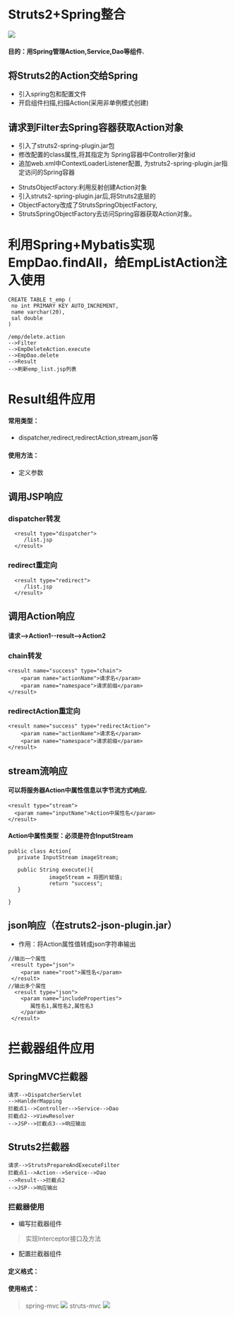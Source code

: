 # Struts2+Spring整合
![](https://github.com/lu666666/notebooks/blob/master/notes/11/2/struts-spring.png)
#### 目的：用Spring管理Action,Service,Dao等组件.
## 将Struts2的Action交给Spring
- 引入spring包和配置文件
- 开启组件扫描,扫描Action(采用非单例模式创建)
## 请求到Filter去Spring容器获取Action对象
- 引入了struts2-spring-plugin.jar包
- 修改<action>配置的class属性,将其指定为 Spring容器中Controller对象id
- 追加web.xml中ContextLoaderListener配置, 为struts2-spring-plugin.jar指定访问的Spring容器
>
- StrutsObjectFactory:利用反射创建Action对象
- 引入struts2-spring-plugin.jar后,将Struts2底层的
- ObjectFactory改成了StrutsSpringObjectFactory,
- StrutsSpringObjectFactory去访问Spring容器获取Action对象。
>
# 利用Spring+Mybatis实现EmpDao.findAll，给EmpListAction注入使用
```
CREATE TABLE t_emp (
 no int PRIMARY KEY AUTO_INCREMENT,
 name varchar(20),
 sal double
)
```
>
```
/emp/delete.action
-->Filter
-->EmpDeleteAction.execute
-->EmpDao.delete
-->Result
-->刷新emp_list.jsp列表
```
# Result组件应用
#### 常用类型：
- dispatcher,redirect,redirectAction,stream,json等
#### 使用方法：
- <result type="指定类型">定义参数</result>
## 调用JSP响应
### dispatcher转发
```
  <result type="dispatcher">
     /list.jsp
  </result>
```
### redirect重定向
```  
  <result type="redirect">
     /list.jsp
  </result>
```  
## 调用Action响应
#### 请求-->Action1--result-->Action2
### chain转发
```
<result name="success" type="chain">
    <param name="actionName">请求名</param>
    <param name="namespace">请求前缀</param>
</result>
```
### redirectAction重定向
```
<result name="success" type="redirectAction">
    <param name="actionName">请求名</param>
    <param name="namespace">请求前缀</param>
</result>
```
## stream流响应
#### 可以将服务器Action中属性信息以字节流方式响应.
```
<result type="stream">
  <param name="inputName">Action中属性名</param>
</result>
```
#### Action中属性类型：必须是符合InputStream
```
public class Action{
   private InputStream imageStream;

   public String execute(){
             imageStream = 将图片赋值;
             return "success";
   }

}
```
## json响应（在struts2-json-plugin.jar）
- 作用：将Action属性值转成json字符串输出
```
//输出一个属性
 <result type="json">
    <param name="root">属性名</param>
 </result>
//输出多个属性
  <result type="json">
    <param name="includeProperties">
       属性名1,属性名2,属性名3
    </param>
 </result>
```
# 拦截器组件应用
## SpringMVC拦截器
```
请求-->DispatcherServlet
-->HanlderMapping
拦截点1-->Controller-->Service-->Dao
拦截点2-->ViewResolver
-->JSP-->拦截点3-->响应输出
```
## Struts2拦截器
```
请求-->StrutsPrepareAndExecuteFilter
拦截点1-->Action-->Service-->Dao
-->Result-->拦截点2
-->JSP-->响应输出
```
### 拦截器使用
- 编写拦截器组件
> 实现Interceptor接口及方法
- 配置拦截器组件
#### 定义格式：<interceptor name="名字" class="">
#### 使用格式：<interceptor-ref name="名字"/>
> spring-mvc
![](https://github.com/lu666666/notebooks/blob/master/notes/11/2/spring-mvc.png)
> struts-mvc
![](https://github.com/lu666666/notebooks/blob/master/notes/11/2/struts-mvc.png) 
> 
 
 
